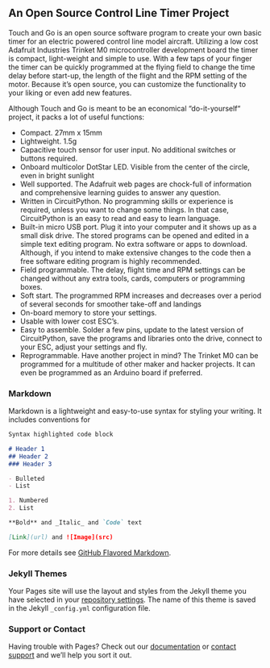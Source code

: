 ## An Open Source Control Line Timer Project

Touch and Go is an open source software program to create your own basic timer for an electric powered control line model aircraft.  Utilizing a low cost Adafruit Industries Trinket M0 microcontroller development board the timer is compact, light-weight and simple to use.   With a few taps of your finger the timer can be quickly programmed at the flying field to change the time delay before start-up, the length of the flight and the RPM setting of the motor.  Because it’s open source, you can customize the functionality to your liking or even add new features.

Although Touch and Go is meant to be an economical “do-it-yourself“ project, it packs a lot of useful functions:
- Compact.  27mm x 15mm
-	Lightweight.  1.5g
-	Capacitive touch sensor for user input.  No additional switches or buttons required.
-	Onboard multicolor DotStar LED.  Visible from the center of the circle, even in bright sunlight
-	Well supported.  The Adafruit web pages are chock-full of information and comprehensive learning guides to answer any question.
-	Written in CircuitPython.  No programming skills or experience is required, unless you want to change some things. In that case, CircuitPython is an easy to read and easy to learn language.
-	Built-in micro USB port.  Plug it into your computer and it shows up as a small disk drive.  The stored programs can be opened and edited in a simple text editing program.  No extra software or apps to download.  Although, if you intend to make extensive changes to the code then a free software editing program is highly recommended.
-	Field programmable. The delay, flight time and RPM settings can be changed without any extra tools, cards, computers or programming boxes.
-	Soft start.  The programmed RPM increases and decreases over a period of several seconds for smoother take-off and landings
-	On-board memory to store your settings.
-	Usable with lower cost ESC’s.
-	Easy to assemble.  Solder a few pins, update to the latest version of CircuitPython, save the programs and libraries onto the drive, connect to your ESC, adjust your settings and fly.
-	Reprogrammable.  Have another project in mind?  The Trinket M0 can be programmed for a multitude of other maker and hacker projects.  It can even be programmed as an Arduino board if preferred.


### Markdown

Markdown is a lightweight and easy-to-use syntax for styling your writing. It includes conventions for

```markdown
Syntax highlighted code block

# Header 1
## Header 2
### Header 3

- Bulleted
- List

1. Numbered
2. List

**Bold** and _Italic_ and `Code` text

[Link](url) and ![Image](src)
```

For more details see [GitHub Flavored Markdown](https://guides.github.com/features/mastering-markdown/).

### Jekyll Themes

Your Pages site will use the layout and styles from the Jekyll theme you have selected in your [repository settings](https://github.com/CircuitFlyer/Touch_and_Go/settings). The name of this theme is saved in the Jekyll `_config.yml` configuration file.

### Support or Contact

Having trouble with Pages? Check out our [documentation](https://help.github.com/categories/github-pages-basics/) or [contact support](https://github.com/contact) and we’ll help you sort it out.
